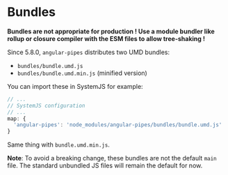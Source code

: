# Bundles

**Bundles are not appropriate for production ! Use a module bundler like rollup or closure compiler with the ESM files to allow tree-shaking !**

Since 5.8.0, `angular-pipes` distributes two UMD bundles:

* `bundles/bundle.umd.js` 
* `bundles/bundle.umd.min.js` (minified version)

You can import these in SystemJS for example:

```javascript
// ...
// SystemJS configuration
// ...
map: {
  'angular-pipes': 'node_modules/angular-pipes/bundles/bundle.umd.js'
}
```

Same thing with `bundle.umd.min.js`.


**Note**: To avoid a breaking change, these bundles are not the default `main` file. The standard unbundled JS files will remain the default for now.
